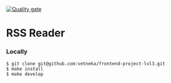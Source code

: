 [![Quality gate](https://sonarcloud.io/api/project_badges/quality_gate?project=SergeevaEA_frontend-project-11)](https://sonarcloud.io/summary/new_code?id=SergeevaEA_frontend-project-11)

# RSS Reader

### Locally
```
$ git clone git@github.com:vetneka/frontend-project-lvl3.git
$ make install
$ make develop
```